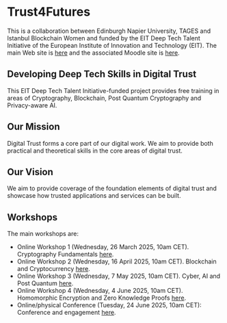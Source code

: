 # Trust4Futures
This is a collaboration between Edinburgh Napier University, TAGES and Istanbul Blockchain Women and funded by the EIT Deep Tech Talent Initiative of the European Institute of Innovation and Technology (EIT). The main Web site is [here](https://trust4futures.com/) and the associated Moodle site is [here](https://moodlecommunity.napier.ac.uk/course/view.php?id=960). 

<!--The Juypterhub server is [here](http://cipherctf.com) and the test user name is net01, net02 or net03 and the password is "Napier123".-->

## Developing Deep Tech Skills in Digital Trust

This EIT Deep Tech Talent Initiative-funded project provides free training in areas of Cryptography, Blockchain, Post Quantum Cryptography and Privacy-aware AI.

## Our Mission

Digital Trust forms a core part of our digital work. We aim to provide both practical and theoretical skills in the core areas of digital trust.

## Our Vision

We aim to provide coverage of the foundation elements of digital trust and showcase how trusted applications and services can be built.


## Workshops
The main workshops are:

* Online Workshop 1 (Wednesday, 26 March 2025, 10am CET). Cryptography Fundamentals [here](https://github.com/billbuchanan/trust4futures/tree/main/workshop_01).
* Online Workshop 2 (Wednesday, 16 April 2025, 10am CET). Blockchain and Cryptocurrency [here](https://github.com/billbuchanan/trust4futures/tree/main/workshop_02).
* Online Workshop 3 (Wednesday, 7 May 2025, 10am CET). Cyber, AI and Post Quantum [here](https://github.com/billbuchanan/trust4futures/tree/main/workshop_03).
* Online Workshop 4 (Wednesday, 4 June 2025, 10am CET). Homomorphic Encryption and Zero Knowledge Proofs [here](https://github.com/billbuchanan/trust4futures/tree/main/workshop_04).
* Online/physical Conference (Tuesday, 24 June 2025, 10am CET): Conference and engagement [here](https://github.com/billbuchanan/trust4futures/tree/main/conference).



